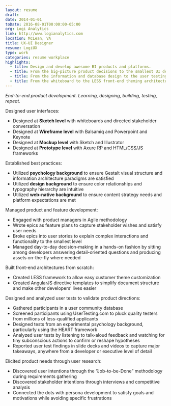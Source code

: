 ```yaml
---
layout: resume
draft:
date: 2014-01-01
toDate: 2016-08-01T00:00:00-05:00
org: Logi Analytics
link: http://www.logianalytics.com
location: McLean, VA
title: UX-UI Designer
resume: LogiUX
type: work
categories: resume workplace
highlights:
  - title: Design and develop awesome BI products and platforms.
  - title: From the big-picture product decisions to the smallest UI detail.
  - title: From the information and database design to the user testing and analysis.
  - title: From the whiteboard to the LESS front-end theming architecture.
---
```


_End-to-end product development. Learning, designing, building, testing, repeat._

Designed user interfaces:

- Designed at <strong>Sketch level</strong> with <span class="skill">whiteboards</span> and directed stakeholder conversation
- Designed at <strong>Wireframe level</strong> with <span class="skill">Balsamiq</span> and <span class="skill">Powerpoint</span> and <span class="skill">Keynote</span>
- Designed at <strong>Mockup level</strong> with <span class="skill">Sketch</span> and <span class="skill">Illustrator</span>
- Designed at <strong>Prototype level</strong> with <span class="skill">Axure RP</span> and <span class="skill">HTML/CSS/JS frameworks</span>

Established best practices:

- Utilized <strong>psychology background</strong> to ensure <span class="skill">Gestalt visual structure</span> and <span class="skill">information architecture</span> paradigms are
  satisfied
- Utilized <strong>design background</strong> to ensure <span class="skill">color relationships</span> and <span class="skill">typography hierarchy</span> are intuitive
- Utilized <strong>web-native background</strong> to ensure <span class="skill">content strategy</span> needs and platform expectations are met

Managed product and feature development:

- Engaged with product managers in <span class="skill">Agile</span> methodology
- Wrote <span class="skill">epics</span> as feature plans to capture stakeholder wishes and satisfy user needs
- Broke epics into <span class="skill">user stories</span> to explain complex interactions and functionality to the smallest level
- Managed day-to-day decision-making in a hands-on fashion by sitting among developers answering detail-oriented questions and producing assets on-the-fly where needed

Built front-end architectures from scratch:

- Created <span class="skill">LESS framework</span> to allow easy customer theme customization
- Created <span class="skill">AngularJS directive templates</span> to simplify document structure and make other developers&rsquo; lives easier

Designed and analyzed user tests to validate product directions:

- Gathered participants in a <span class="skill">user community</span> database
- Screened participants using <span class="skill">UserTesting.com</span> to pluck quality testers from millions of less-qualified applicants
- Designed tests from an <span class="skill">experimental psychology</span> background, particularly using the <span class="skill">HEART framework</span>
- Analyzed user tests by listening to talk-aloud feedback and watching for tiny subconscious actions to confirm or reshape hypotheses
- Reported user test findings in slide decks and videos to capture major takeaways, anywhere from a developer or executive level of detail

Elicited product needs through user research:

- Discovered user intentions through the <span class="skill">&ldquo;Job-to-be-Done&rdquo;</span> methodology during <span class="skill">requirements gathering</span>
- Discovered stakeholder intentions through <span class="skill">interviews</span> and <span class="skill">competitive analysis</span>
- Connected the dots with <span class="skill">persona development</span> to satisfy goals and motivations while avoiding specific frustrations
